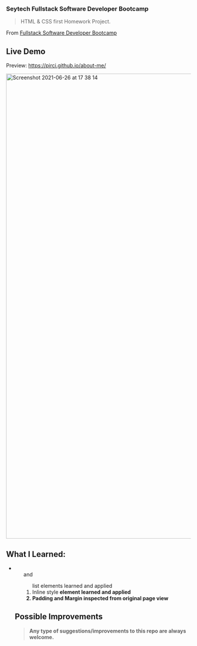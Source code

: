 ### Seytech Fullstack Software Developer Bootcamp


> HTML & CSS first Homework Project. 


From [Fullstack Software Developer Bootcamp](https://www.seytech.co/)

 

## Live Demo

Preview:  https://pirci.github.io/about-me/


<img width="1268" alt="Screenshot 2021-06-26 at 17 38 14" src="https://user-images.githubusercontent.com/43238947/123518236-4cb7e480-d6a5-11eb-8462-f2f3a2fdcdf1.png">



## What I Learned:

- <ul> and <ol> list elements learned and applied
- Inline style <strong> element learned and applied
- Padding and Margin inspected from original page view


## Possible Improvements

> Any type of suggestions/improvements to this repo are always welcome.
